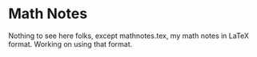 # Math Notes

Nothing to see here folks, except mathnotes.tex, my math notes in LaTeX format.  Working on using that format.